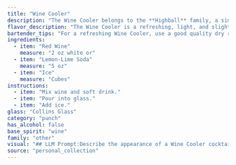 ```yaml
---
title: "Wine Cooler"
description: "The Wine Cooler belongs to the **Highball** family, a simple yet refreshing cocktail style. Though its exact origins are murky, it likely emerged in the late 20th century, fueled by the popularity of ready-to-drink beverages. "
flavor_description: "The Wine Cooler is a refreshing, light, and slightly tart cocktail. The red wine provides a subtle fruitiness and tannins, while the lemon-lime soda adds a bubbly sweetness and citrus acidity. The ice chills the drink and dilutes the wine's intensity, making it a perfect summer sipper. "
bartender_tips: "For a refreshing Wine Cooler, use a good quality dry red wine, like a Pinot Noir or Beaujolais.  Chill the wine and soda beforehand.  Fill a tall glass with ice, add the wine, top with soda, and gently stir.  Don't over-stir, as you want to keep the bubbles lively.  A lemon wedge garnish adds a nice touch. "
ingredients:
  - item: "Red Wine"
    measure: "2 oz white or"
  - item: "Lemon-Lime Soda"
    measure: "5 oz"
  - item: "Ice"
    measure: "Cubes"
instructions:
  - item: "Mix wine and soft drink."
  - item: "Pour into glass."
  - item: "Add ice."
glass: "Collins Glass"
category: "punch"
has_alcohol: false
base_spirit: "wine"
family: "other"
visual: "## LLM Prompt:Describe the appearance of a Wine Cooler cocktail, made with red wine, lemon-lime soda, and ice. Consider the following aspects:* **Color:** What color is the drink? Is it a vibrant hue or more subdued? Does the color change depending on the type of red wine used? * **Transparency:**  Is the drink clear, cloudy, or somewhere in between? How does the ice affect the transparency?* **Texture:**  How does the drink look in the glass? Is it smooth or bubbly? Does it have a frothy top or a distinct layer separation? * **Garnish:**  What garnish, if any, would be traditionally used with this cocktail? How does it visually enhance the drink?**Output:** Provide a detailed description of the Wine Cooler's appearance, focusing on sensory details that paint a vivid picture for the reader. "
source: "personal_collection"
---
```


